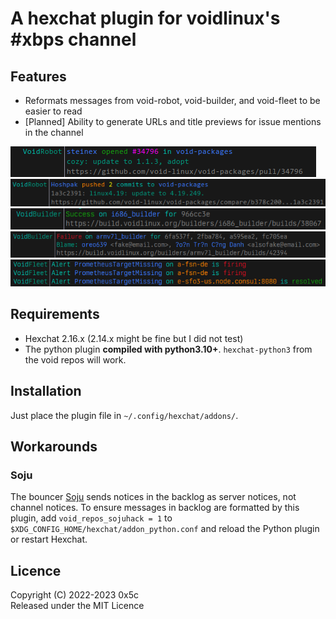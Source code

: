 # A hexchat plugin for voidlinux's #xbps channel

## Features

- Reformats messages from void-robot, void-builder, and void-fleet to be easier to read
- [Planned] Ability to generate URLs and title previews for issue mentions in the channel


![Reformatted PR notice](img/robot_pr.png)  
![Reformatted Push notice](img/robot_push.png)  
![Reformatted builder success](img/builder_success.png)  
![Reformatted builder fail](img/builder_fail.png)  
![Reformatted fleet alerts](img/fleet_alert.png)  

## Requirements

- Hexchat 2.16.x (2.14.x might be fine but I did not test)
- The python plugin **compiled with python3.10+**. `hexchat-python3` from the void repos will work.

## Installation

Just place the plugin file in `~/.config/hexchat/addons/`.


## Workarounds

### Soju

The bouncer [Soju](https://soju.im) sends notices in the backlog as server notices, not channel notices. To ensure messages in backlog are formatted by this plugin, add `void_repos_sojuhack = 1` to `$XDG_CONFIG_HOME/hexchat/addon_python.conf` and reload the Python plugin or restart Hexchat.

## Licence

Copyright (C) 2022-2023 0x5c  
Released under the MIT Licence
